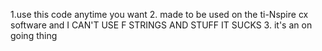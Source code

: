 1.use this code anytime you want
2. made to be used on the ti-Nspire cx software and I CAN'T USE F STRINGS AND STUFF IT SUCKS
3. it's an on going thing
